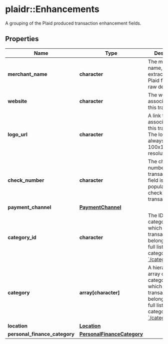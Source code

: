 # plaidr::Enhancements

A grouping of the Plaid produced transaction enhancement fields.

## Properties
Name | Type | Description | Notes
------------ | ------------- | ------------- | -------------
**merchant_name** | **character** | The merchant name, as extracted by Plaid from the raw description. | [optional] 
**website** | **character** | The website associated with this transaction. | [optional] 
**logo_url** | **character** | A link to the logo associated with this transaction. The logo will always be 100x100 resolution. | [optional] 
**check_number** | **character** | The check number of the transaction. This field is only populated for check transactions. | [optional] 
**payment_channel** | [**PaymentChannel**](PaymentChannel.md) |  | 
**category_id** | **character** | The ID of the category to which this transaction belongs. For a full list of categories, see [&#x60;/categories/get&#x60;](https://plaid.com/docs/api/products/transactions/#categoriesget). | 
**category** | **array[character]** | A hierarchical array of the categories to which this transaction belongs. For a full list of categories, see [&#x60;/categories/get&#x60;](https://plaid.com/docs/api/products/transactions/#categoriesget). | 
**location** | [**Location**](Location.md) |  | 
**personal_finance_category** | [**PersonalFinanceCategory**](PersonalFinanceCategory.md) |  | [optional] 


